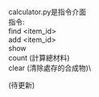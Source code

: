 calculator.py是指令介面\
指令:\
find <item_id>\
add <item_id> <count>\
show\
count    (計算總材料)\
clear    (清除處存的合成物)\

(待更新)